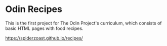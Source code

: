 # Odin Recipes

This is the first project for The Odin Project's curriculum, which consists of basic HTML pages with food recipes.

https://spiderzoast.github.io/recipes/